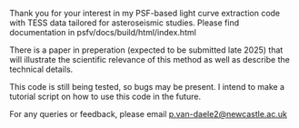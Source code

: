 Thank you for your interest in my PSF-based light curve extraction code with TESS data tailored for asteroseismic studies. 
Please find documentation in psfv/docs/build/html/index.html
    
There is a paper in preperation (expected to be submitted late 2025) that will illustrate the scientific relevance of this method as well as describe the technical details. 

This code is still being tested, so bugs may be present. I intend to make a tutorial script on how to use this code in the future.

For any queries or feedback, please email p.van-daele2@newcastle.ac.uk
